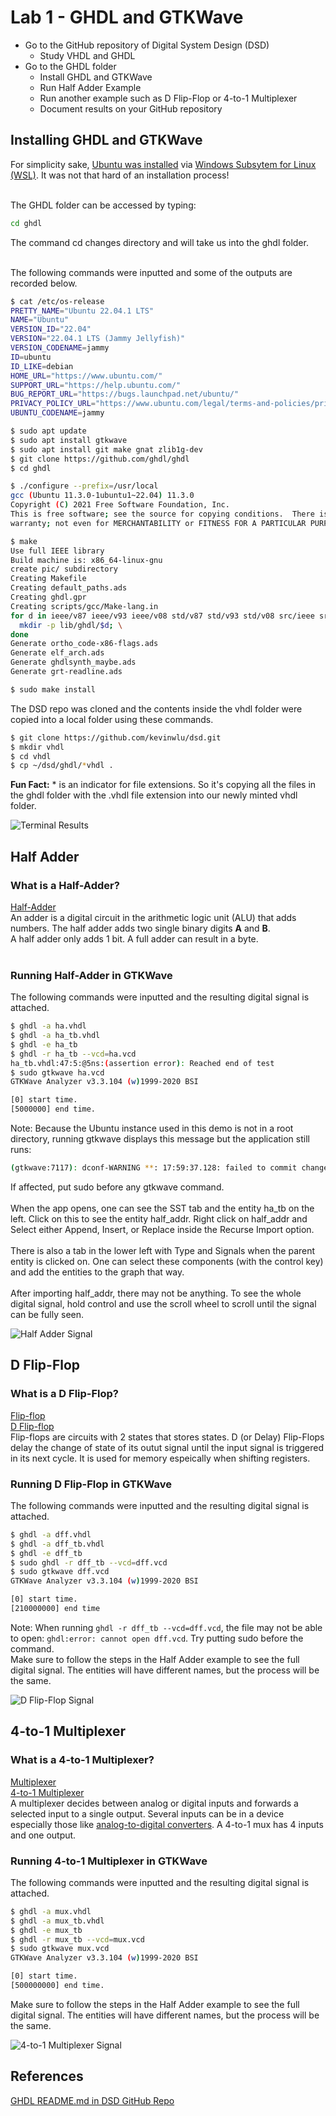 # Lab 1 - GHDL and GTKWave

* Go to the GitHub repository of Digital System Design (DSD)
  * Study VHDL and GHDL
* Go to the GHDL folder
  * Install GHDL and GTKWave
  * Run Half Adder Example
  * Run another example such as D Flip-Flop or 4-to-1 Multiplexer
  * Document results on your GitHub repository

## Installing GHDL and GTKWave

For simplicity sake, [Ubuntu was installed](https://ubuntu.com/tutorials/install-ubuntu-on-wsl2-on-windows-10#1-overview) via [Windows Subsytem for Linux (WSL)](https://en.wikipedia.org/wiki/Windows_Subsystem_for_Linux). It was not that hard of an installation process! </br>
</br>

The GHDL folder can be accessed by typing:

```sh
cd ghdl
```

The command cd changes directory and will take us into the ghdl folder. </br>
</br>

The following commands were inputted and some of the outputs are recorded below.

```sh
$ cat /etc/os-release
PRETTY_NAME="Ubuntu 22.04.1 LTS"
NAME="Ubuntu"
VERSION_ID="22.04"
VERSION="22.04.1 LTS (Jammy Jellyfish)"
VERSION_CODENAME=jammy
ID=ubuntu
ID_LIKE=debian
HOME_URL="https://www.ubuntu.com/"
SUPPORT_URL="https://help.ubuntu.com/"
BUG_REPORT_URL="https://bugs.launchpad.net/ubuntu/"
PRIVACY_POLICY_URL="https://www.ubuntu.com/legal/terms-and-policies/privacy-policy"
UBUNTU_CODENAME=jammy

$ sudo apt update
$ sudo apt install gtkwave
$ sudo apt install git make gnat zlib1g-dev
$ git clone https://github.com/ghdl/ghdl
$ cd ghdl

$ ./configure --prefix=/usr/local
gcc (Ubuntu 11.3.0-1ubuntu1~22.04) 11.3.0
Copyright (C) 2021 Free Software Foundation, Inc.
This is free software; see the source for copying conditions.  There is NO
warranty; not even for MERCHANTABILITY or FITNESS FOR A PARTICULAR PURPOSE.

$ make
Use full IEEE library
Build machine is: x86_64-linux-gnu
create pic/ subdirectory
Creating Makefile
Creating default_paths.ads
Creating ghdl.gpr
Creating scripts/gcc/Make-lang.in
for d in ieee/v87 ieee/v93 ieee/v08 std/v87 std/v93 std/v08 src/ieee src/ieee/v87 src/ieee/v93 src/ieee2008 src/std src/std/v87 src/std/v93 src/std/v08 src/synopsys src/synopsys/v08 src/upf src/vital95 src/vital2000; do \
  mkdir -p lib/ghdl/$d; \
done
Generate ortho_code-x86-flags.ads
Generate elf_arch.ads
Generate ghdlsynth_maybe.ads
Generate grt-readline.ads

$ sudo make install
```

The DSD repo was cloned and the contents inside the vhdl folder were copied into a local folder using these commands.

```sh
$ git clone https://github.com/kevinwlu/dsd.git
$ mkdir vhdl
$ cd vhdl
$ cp ~/dsd/ghdl/*vhdl .
```

**Fun Fact:** * is an indicator for file extensions. So it's copying all the files in the ghdl folder with the .vhdl file extension into our newly minted vhdl folder.

![Terminal Results](installVHDL.jpg)

## Half Adder

### What is a Half-Adder?

[Half-Adder](https://en.wikipedia.org/wiki/Adder_(electronics)#Half_adder) </br>
An adder is a digital circuit in the arithmetic logic unit (ALU) that adds numbers. The half adder adds two single binary digits **A** and **B**. </br>
A half adder only adds 1 bit. A full adder can result in a byte. </br>
</br>

### Running Half-Adder in GTKWave

The following commands were inputted and the resulting digital signal is attached.

```sh
$ ghdl -a ha.vhdl
$ ghdl -a ha_tb.vhdl
$ ghdl -e ha_tb
$ ghdl -r ha_tb --vcd=ha.vcd
ha_tb.vhdl:47:5:@5ns:(assertion error): Reached end of test
$ sudo gtkwave ha.vcd
GTKWave Analyzer v3.3.104 (w)1999-2020 BSI

[0] start time.
[5000000] end time.
```

Note: Because the Ubuntu instance used in this demo is not in a root directory, running gtkwave displays this message but the application still runs:

```sh
(gtkwave:7117): dconf-WARNING **: 17:59:37.128: failed to commit changes to dconf: Could not connect: No such file or directory
```

If affected, put sudo before any gtkwave command. </br>
</br>
When the app opens, one can see the SST tab and the entity ha_tb on the left. Click on this to see the entity half_addr. Right click on half_addr and Select either Append, Insert, or Replace inside the Recurse Import option. </br>
</br>
There is also a tab in the lower left with Type and Signals when the parent entity is clicked on. One can select these components (with the control key) and add the entities to the graph that way. </br>
</br>
After importing half_addr, there may not be anything. To see the whole digital signal, hold control and use the scroll wheel to scroll until the signal can be fully seen.

![Half Adder Signal](halfAdder.jpg)

## D Flip-Flop

### What is a D Flip-Flop?

[Flip-flop](https://en.wikipedia.org/wiki/Flip-flop_(electronics)) </br>
[D Flip-flop](https://www.analog.com/en/design-center/glossary/d-flip-flop.html#:~:text=A%20D%20(or%20Delay)%20Flip%20Flop,is%20shown%20in%20Figure%202.) </br>
Flip-flops are circuits with 2 states that stores states. D (or Delay) Flip-Flops delay the change of state of its outut signal until the input signal is triggered in its next cycle. It is used for memory espeically when shifting registers.

### Running D Flip-Flop in GTKWave

The following commands were inputted and the resulting digital signal is attached.

```sh
$ ghdl -a dff.vhdl
$ ghdl -a dff_tb.vhdl
$ ghdl -e dff_tb
$ sudo ghdl -r dff_tb --vcd=dff.vcd
$ sudo gtkwave dff.vcd
GTKWave Analyzer v3.3.104 (w)1999-2020 BSI

[0] start time.
[210000000] end time
```

Note: When running `ghdl -r dff_tb --vcd=dff.vcd`, the file may not be able to open: `ghdl:error: cannot open dff.vcd`. Try putting sudo before the command. </br>
Make sure to follow the steps in the Half Adder example to see the full digital signal. The entities will have different names, but the process will be the same.

![D Flip-Flop Signal](dff.jpg)

## 4-to-1 Multiplexer

### What is a 4-to-1 Multiplexer?

[Multiplexer](https://en.wikipedia.org/wiki/Multiplexer) </br>
[4-to-1 Multiplexer](https://allaboutfpga.com/vhdl-4-to-1-mux-multiplexer) </br>
A multiplexer decides between analog or digital inputs and forwards a selected input to a single output. Several inputs can be in a device especially those like [analog-to-digital converters](https://en.wikipedia.org/wiki/Analog-to-digital_converter). A 4-to-1 mux has 4 inputs and one output.

### Running 4-to-1 Multiplexer in GTKWave

The following commands were inputted and the resulting digital signal is attached.

```sh
$ ghdl -a mux.vhdl
$ ghdl -a mux_tb.vhdl
$ ghdl -e mux_tb
$ ghdl -r mux_tb --vcd=mux.vcd
$ sudo gtkwave mux.vcd
GTKWave Analyzer v3.3.104 (w)1999-2020 BSI

[0] start time.
[500000000] end time.
```

Make sure to follow the steps in the Half Adder example to see the full digital signal. The entities will have different names, but the process will be the same.

![4-to-1 Multiplexer Signal](mux.jpg)

## References

[GHDL README.md in DSD GitHub Repo](https://github.com/kevinwlu/dsd/tree/master/ghdl)
